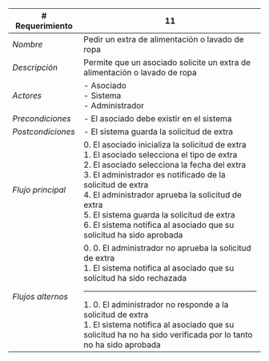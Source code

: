 |# Requerimiento|11 |
|-|-|
| *Nombre*|Pedir un extra de alimentación o lavado de ropa
| *Descripción*| Permite que un asociado solicite un extra de alimentación o lavado de ropa |
|*Actores*| - Asociado<br> - Sistema<br> - Administrador
|*Precondiciones*| - El asociado debe existir en el sistema
|*Postcondiciones*| - El sistema guarda la solicitud de extra
|*Flujo principal*|0.  El asociado inicializa la solicitud de extra<br>1.  El asociado selecciona el tipo de extra<br>2.  El asociado selecciona la fecha del extra<br>3.  El administrador es notificado de la solicitud de extra<br>4.  El administrador aprueba la solicitud de extra<br>5.  El sistema guarda la solicitud de extra<br>6.  El sistema notifica al asociado que su solicitud ha sido aprobada
|*Flujos alternos*|0.  0. El administrador no aprueba la solicitud de extra<br>1. El sistema notifica al asociado que su solicitud ha sido rechazada<hr>1.  0. El administrador no responde a la solicitud de extra<br>1. El sistema notifica al asociado que su solicitud ha no ha sido verificada por lo tanto no ha sido aprobada
